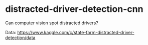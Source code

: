 # distracted-driver-detection-cnn
Can computer vision spot distracted drivers?

Data: https://www.kaggle.com/c/state-farm-distracted-driver-detection/data
